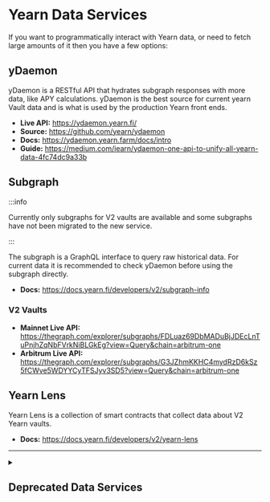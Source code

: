 # Yearn Data Services

If you want to programmatically interact with Yearn data, or need to fetch large amounts of it then you have a few options:

## yDaemon

yDaemon is a RESTful API that hydrates subgraph responses with more data, like APY calculations. yDaemon is the best source for current yearn Vault data and is what is used by the production Yearn front ends.

- **Live API:** https://ydaemon.yearn.fi/
- **Source:** https://github.com/yearn/ydaemon
- **Docs:** https://ydaemon.yearn.farm/docs/intro
- **Guide:** https://medium.com/iearn/ydaemon-one-api-to-unify-all-yearn-data-4fc74dc9a33b

## Subgraph

:::info

Currently only subgraphs for V2 vaults are available and some subgraphs have not been migrated to the new service.

:::

The subgraph is a GraphQL interface to query raw historical data. For current data it is recommended to check yDaemon before using the subgraph directly.

- **Docs:** https://docs.yearn.fi/developers/v2/subgraph-info

### V2 Vaults

- **Mainnet Live API:** https://thegraph.com/explorer/subgraphs/FDLuaz69DbMADuBjJDEcLnTuPnjhZqNbFVrkNiBLGkEg?view=Query&chain=arbitrum-one
- **Arbitrum Live API:** https://thegraph.com/explorer/subgraphs/G3JZhmKKHC4mydRzD6kSz5fCWve5WDYYCyTFSJyv3SD5?view=Query&chain=arbitrum-one

## Yearn Lens

Yearn Lens is a collection of smart contracts that collect data about V2 Yearn vaults.

- **Docs:** https://docs.yearn.fi/developers/v2/yearn-lens

---

<details className="customDetails">
  <summary><h2>Deprecated Data Services</h2></summary>

## Yearn Exporter - No longer supported

The exporter is was to build the (now deprecated) Yearn Grafana dashboard.

- **Source + Guide:** https://github.com/yearn/yearn-exporter

---

## V1 Yearn API - No longer supported

- **original endpoint**: https://api.yearn.fi/v1/chains/1/vaults/all

</details>
